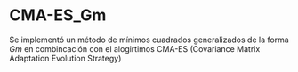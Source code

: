 # CMA-ES_Gm

Se implementó un método de mínimos cuadrados generalizados de la forma $Gm$ en combincación con el alogirtimos CMA-ES (Covariance Matrix Adaptation Evolution Strategy)
